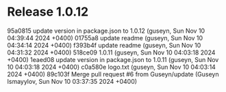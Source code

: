 # Release 1.0.12

95a0815 update version in package.json to 1.0.12 (guseyn, Sun Nov 10 04:39:44 2024 +0400)
01755a8 update readme (guseyn, Sun Nov 10 04:34:14 2024 +0400)
f393b4f update readme (guseyn, Sun Nov 10 04:31:32 2024 +0400)
518ce09 1.0.11 (guseyn, Sun Nov 10 04:03:18 2024 +0400)
1eaed08 update version in package.json to 1.0.11 (guseyn, Sun Nov 10 04:03:18 2024 +0400)
c0a580e logo.txt (guseyn, Sun Nov 10 04:03:14 2024 +0400)
89c103f Merge pull request #6 from Guseyn/update (Guseyn Ismayylov, Sun Nov 10 03:37:35 2024 +0400)
